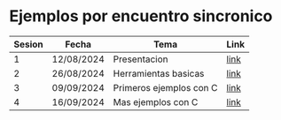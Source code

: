 # Ejemplos por encuentro sincronico

|Sesion|Fecha|Tema|Link|
|----|----|----|---|
|1|12/08/2024|Presentacion|[link](s0-12_08_2024/)|
|2|26/08/2024|Herramientas basicas|[link](s1-26_08_2024/)|
|3|09/09/2024|Primeros ejemplos con C|[link](s2-09_09_2024/)|
|4|16/09/2024|Mas ejemplos con C|[link](s3-16_09_2024/)|

